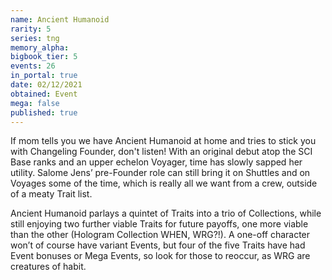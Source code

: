 ```yaml
---
name: Ancient Humanoid
rarity: 5
series: tng
memory_alpha:
bigbook_tier: 5
events: 26
in_portal: true
date: 02/12/2021
obtained: Event
mega: false
published: true
---
```


If mom tells you we have Ancient Humanoid at home and tries to stick you with Changeling Founder, don't listen! With an original debut atop the SCI Base ranks and an upper echelon Voyager, time has slowly sapped her utility. Salome Jens’ pre-Founder role can still bring it on Shuttles and on Voyages some of the time, which is really all we want from a crew, outside of a meaty Trait list.

Ancient Humanoid parlays a quintet of Traits into a trio of Collections, while still enjoying two further viable Traits for future payoffs, one more viable than the other (Hologram Collection WHEN, WRG?!). A one-off character won’t of course have variant Events, but four of the five Traits have had Event bonuses or Mega Events, so look for those to reoccur, as WRG are creatures of habit.
